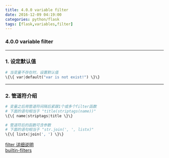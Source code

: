 ```yaml
---
title: 4.0.0 variable filter
date: 2016-12-09 04:19:00
categories: python/flask
tags: [flask,variables,filter]
---
```

### 4.0.0 variable filter

---

### 1. 设定默认值
``` python
# 当变量不存在时，设置默认值
\{\{ var|default("var is not exist!") \}\}
```

---

### 2. 管道符介绍
``` python
# 变量之后用管道符间隔后紧跟1个或多个filter函数
# 下面的语句相当于 "title(striptags(name))"
\{\{ name|striptags|title \}\}

# 管道符后的函数可含参数
# 下面的语句相当于 "str.join(', ', listx)"
\{\{ listx|join(', ') \}\}
```
[filter 详细说明](http://jinja.pocoo.org/docs/dev/templates/#filters)  
[builtin-filters](http://jinja.pocoo.org/docs/dev/templates/#builtin-filters)
